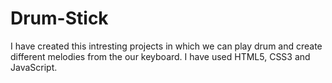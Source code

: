# Drum-Stick
I have created this intresting projects in which we can play drum and create different melodies from the our keyboard.
I have used HTML5, CSS3 and JavaScript.
